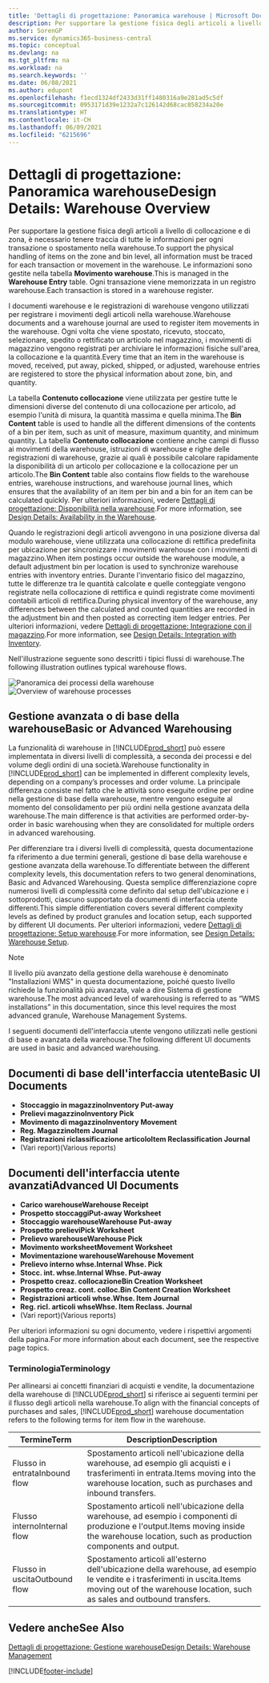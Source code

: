 ```yaml
---
title: 'Dettagli di progettazione: Panoramica warehouse | Microsoft Docs'
description: Per supportare la gestione fisica degli articoli a livello di collocazione e di zona, è necessario tenere traccia di tutte le informazioni per ogni transazione o spostamento nella warehouse. Le informazioni sono gestite nella tabella **Movimento warehouse**. Ogni transazione viene memorizzata in un registro warehouse.
author: SorenGP
ms.service: dynamics365-business-central
ms.topic: conceptual
ms.devlang: na
ms.tgt_pltfrm: na
ms.workload: na
ms.search.keywords: ''
ms.date: 06/08/2021
ms.author: edupont
ms.openlocfilehash: f1ecd1324df2433d31ff1480316a9e281ad5c5df
ms.sourcegitcommit: 0953171d39e1232a7c126142d68cac858234a20e
ms.translationtype: HT
ms.contentlocale: it-CH
ms.lasthandoff: 06/09/2021
ms.locfileid: "6215696"
---
```

# <a name="design-details-warehouse-overview"></a><span data-ttu-id="40d5a-105">Dettagli di progettazione: Panoramica warehouse</span><span class="sxs-lookup"><span data-stu-id="40d5a-105">Design Details: Warehouse Overview</span></span>
<span data-ttu-id="40d5a-106">Per supportare la gestione fisica degli articoli a livello di collocazione e di zona, è necessario tenere traccia di tutte le informazioni per ogni transazione o spostamento nella warehouse.</span><span class="sxs-lookup"><span data-stu-id="40d5a-106">To support the physical handling of items on the zone and bin level, all information must be traced for each transaction or movement in the warehouse.</span></span> <span data-ttu-id="40d5a-107">Le informazioni sono gestite nella tabella **Movimento warehouse**.</span><span class="sxs-lookup"><span data-stu-id="40d5a-107">This is managed in the **Warehouse Entry** table.</span></span> <span data-ttu-id="40d5a-108">Ogni transazione viene memorizzata in un registro warehouse.</span><span class="sxs-lookup"><span data-stu-id="40d5a-108">Each transaction is stored in a warehouse register.</span></span>  

<span data-ttu-id="40d5a-109">I documenti warehouse e le registrazioni di warehouse vengono utilizzati per registrare i movimenti degli articoli nella warehouse.</span><span class="sxs-lookup"><span data-stu-id="40d5a-109">Warehouse documents and a warehouse journal are used to register item movements in the warehouse.</span></span> <span data-ttu-id="40d5a-110">Ogni volta che viene spostato, ricevuto, stoccato, selezionare, spedito o rettificato un articolo nel magazzino, i movimenti di magazzino vengono registrati per archiviare le informazioni fisiche sull'area, la collocazione e la quantità.</span><span class="sxs-lookup"><span data-stu-id="40d5a-110">Every time that an item in the warehouse is moved, received, put away, picked, shipped, or adjusted, warehouse entries are registered to store the physical information about zone, bin, and quantity.</span></span>

<span data-ttu-id="40d5a-111">La tabella **Contenuto collocazione** viene utilizzata per gestire tutte le dimensioni diverse del contenuto di una collocazione per articolo, ad esempio l'unità di misura, la quantità massima e quella minima.</span><span class="sxs-lookup"><span data-stu-id="40d5a-111">The **Bin Content** table is used to handle all the different dimensions of the contents of a bin per item, such as unit of measure, maximum quantity, and minimum quantity.</span></span> <span data-ttu-id="40d5a-112">La tabella **Contenuto collocazione** contiene anche campi di flusso ai movimenti della warehouse, istruzioni di warehouse e righe delle registrazioni di warehouse, grazie ai quali è possibile calcolare rapidamente la disponibilità di un articolo per collocazione e la collocazione per un articolo.</span><span class="sxs-lookup"><span data-stu-id="40d5a-112">The **Bin Content** table also contains flow fields to the warehouse entries, warehouse instructions, and warehouse journal lines, which ensures that the availability of an item per bin and a bin for an item can be calculated quickly.</span></span> <span data-ttu-id="40d5a-113">Per ulteriori informazioni, vedere [Dettagli di progettazione: Disponibilità nella warehouse](design-details-availability-in-the-warehouse.md).</span><span class="sxs-lookup"><span data-stu-id="40d5a-113">For more information, see [Design Details: Availability in the Warehouse](design-details-availability-in-the-warehouse.md).</span></span>  

<span data-ttu-id="40d5a-114">Quando le registrazioni degli articoli avvengono in una posizione diversa dal modulo warehouse, viene utilizzata una collocazione di rettifica predefinita per ubicazione per sincronizzare i movimenti warehouse con i movimenti di magazzino.</span><span class="sxs-lookup"><span data-stu-id="40d5a-114">When item postings occur outside the warehouse module, a default adjustment bin per location is used to synchronize warehouse entries with inventory entries.</span></span> <span data-ttu-id="40d5a-115">Durante l'inventario fisico del magazzino, tutte le differenze tra le quantità calcolate e quelle conteggiate vengono registrate nella collocazione di rettifica e quindi registrate come movimenti contabili articoli di rettifica.</span><span class="sxs-lookup"><span data-stu-id="40d5a-115">During physical inventory of the warehouse, any differences between the calculated and counted quantities are recorded in the adjustment bin and then posted as correcting item ledger entries.</span></span> <span data-ttu-id="40d5a-116">Per ulteriori informazioni, vedere [Dettagli di progettazione: Integrazione con il magazzino](design-details-integration-with-inventory.md).</span><span class="sxs-lookup"><span data-stu-id="40d5a-116">For more information, see [Design Details: Integration with Inventory](design-details-integration-with-inventory.md).</span></span>  

<span data-ttu-id="40d5a-117">Nell'illustrazione seguente sono descritti i tipici flussi di warehouse.</span><span class="sxs-lookup"><span data-stu-id="40d5a-117">The following illustration outlines typical warehouse flows.</span></span>  

<span data-ttu-id="40d5a-118">![Panoramica dei processi della warehouse](media/design_details_warehouse_management_overview.png "Panoramica dei processi della warehouse")</span><span class="sxs-lookup"><span data-stu-id="40d5a-118">![Overview of warehouse processes](media/design_details_warehouse_management_overview.png "Overview of warehouse processes")</span></span>  

## <a name="basic-or-advanced-warehousing"></a><span data-ttu-id="40d5a-119">Gestione avanzata o di base della warehouse</span><span class="sxs-lookup"><span data-stu-id="40d5a-119">Basic or Advanced Warehousing</span></span>  
<span data-ttu-id="40d5a-120">La funzionalità di warehouse in [!INCLUDE[prod_short](includes/prod_short.md)] può essere implementata in diversi livelli di complessità, a seconda dei processi e del volume degli ordini di una società.</span><span class="sxs-lookup"><span data-stu-id="40d5a-120">Warehouse functionality in [!INCLUDE[prod_short](includes/prod_short.md)] can be implemented in different complexity levels, depending on a company’s processes and order volume.</span></span> <span data-ttu-id="40d5a-121">La principale differenza consiste nel fatto che le attività sono eseguite ordine per ordine nella gestione di base della warehouse, mentre vengono eseguite al momento del consolidamento per più ordini nella gestione avanzata della warehouse.</span><span class="sxs-lookup"><span data-stu-id="40d5a-121">The main difference is that activities are performed order-by-order in basic warehousing when they are consolidated for multiple orders in advanced warehousing.</span></span>  

 <span data-ttu-id="40d5a-122">Per differenziare tra i diversi livelli di complessità, questa documentazione fa riferimento a due termini generali, gestione di base della warehouse e gestione avanzata della warehouse.</span><span class="sxs-lookup"><span data-stu-id="40d5a-122">To differentiate between the different complexity levels, this documentation refers to two general denominations, Basic and Advanced Warehousing.</span></span> <span data-ttu-id="40d5a-123">Questa semplice differenziazione copre numerosi livelli di complessità come definito dal setup dell'ubicazione e i sottoprodotti, ciascuno supportato da documenti di interfaccia utente differenti.</span><span class="sxs-lookup"><span data-stu-id="40d5a-123">This simple differentiation covers several different complexity levels as defined by product granules and location setup, each supported by different UI documents.</span></span> <span data-ttu-id="40d5a-124">Per ulteriori informazioni, vedere [Dettagli di progettazione: Setup warehouse](design-details-warehouse-setup.md).</span><span class="sxs-lookup"><span data-stu-id="40d5a-124">For more information, see [Design Details: Warehouse Setup](design-details-warehouse-setup.md).</span></span>  

> [!NOTE]  
>  <span data-ttu-id="40d5a-125">Il livello più avanzato della gestione della warehouse è denominato "Installazioni WMS" in questa documentazione, poiché questo livello richiede la funzionalità più avanzata, vale a dire Sistema di gestione warehouse.</span><span class="sxs-lookup"><span data-stu-id="40d5a-125">The most advanced level of warehousing is referred to as “WMS installations” in this documentation, since this level requires the most advanced granule, Warehouse Management Systems.</span></span>  

 <span data-ttu-id="40d5a-126">I seguenti documenti dell'interfaccia utente vengono utilizzati nelle gestioni di base e avanzata della warehouse.</span><span class="sxs-lookup"><span data-stu-id="40d5a-126">The following different UI documents are used in basic and advanced warehousing.</span></span>  

## <a name="basic-ui-documents"></a><span data-ttu-id="40d5a-127">Documenti di base dell'interfaccia utente</span><span class="sxs-lookup"><span data-stu-id="40d5a-127">Basic UI Documents</span></span>  

-   <span data-ttu-id="40d5a-128">**Stoccaggio in magazzino**</span><span class="sxs-lookup"><span data-stu-id="40d5a-128">**Inventory Put-away**</span></span>  
-   <span data-ttu-id="40d5a-129">**Prelievi magazzino**</span><span class="sxs-lookup"><span data-stu-id="40d5a-129">**Inventory Pick**</span></span>  
-   <span data-ttu-id="40d5a-130">**Movimento di magazzino**</span><span class="sxs-lookup"><span data-stu-id="40d5a-130">**Inventory Movement**</span></span>  
-   <span data-ttu-id="40d5a-131">**Reg. Magazzino**</span><span class="sxs-lookup"><span data-stu-id="40d5a-131">**Item Journal**</span></span>  
-   <span data-ttu-id="40d5a-132">**Registrazioni riclassificazione articolo**</span><span class="sxs-lookup"><span data-stu-id="40d5a-132">**Item Reclassification Journal**</span></span>  
-   <span data-ttu-id="40d5a-133">(Vari report)</span><span class="sxs-lookup"><span data-stu-id="40d5a-133">(Various reports)</span></span>  

## <a name="advanced-ui-documents"></a><span data-ttu-id="40d5a-134">Documenti dell'interfaccia utente avanzati</span><span class="sxs-lookup"><span data-stu-id="40d5a-134">Advanced UI Documents</span></span>  

-   <span data-ttu-id="40d5a-135">**Carico warehouse**</span><span class="sxs-lookup"><span data-stu-id="40d5a-135">**Warehouse Receipt**</span></span>  
-   <span data-ttu-id="40d5a-136">**Prospetto stoccaggi**</span><span class="sxs-lookup"><span data-stu-id="40d5a-136">**Put-away Worksheet**</span></span>  
-   <span data-ttu-id="40d5a-137">**Stoccaggio warehouse**</span><span class="sxs-lookup"><span data-stu-id="40d5a-137">**Warehouse Put-away**</span></span>  
-   <span data-ttu-id="40d5a-138">**Prospetto prelievi**</span><span class="sxs-lookup"><span data-stu-id="40d5a-138">**Pick Worksheet**</span></span>  
-   <span data-ttu-id="40d5a-139">**Prelievo warehouse**</span><span class="sxs-lookup"><span data-stu-id="40d5a-139">**Warehouse Pick**</span></span>  
-   <span data-ttu-id="40d5a-140">**Movimento worksheet**</span><span class="sxs-lookup"><span data-stu-id="40d5a-140">**Movement Worksheet**</span></span>  
-   <span data-ttu-id="40d5a-141">**Movimentazione warehouse**</span><span class="sxs-lookup"><span data-stu-id="40d5a-141">**Warehouse Movement**</span></span>  
-   <span data-ttu-id="40d5a-142">**Prelievo interno whse.**</span><span class="sxs-lookup"><span data-stu-id="40d5a-142">**Internal Whse. Pick**</span></span>  
-   <span data-ttu-id="40d5a-143">**Stocc. int. whse.**</span><span class="sxs-lookup"><span data-stu-id="40d5a-143">**Internal Whse. Put-away**</span></span>  
-   <span data-ttu-id="40d5a-144">**Prospetto creaz. collocazione**</span><span class="sxs-lookup"><span data-stu-id="40d5a-144">**Bin Creation Worksheet**</span></span>  
-   <span data-ttu-id="40d5a-145">**Prospetto creaz. cont. colloc.**</span><span class="sxs-lookup"><span data-stu-id="40d5a-145">**Bin Content Creation Worksheet**</span></span>  
-   <span data-ttu-id="40d5a-146">**Registrazioni articoli whse.**</span><span class="sxs-lookup"><span data-stu-id="40d5a-146">**Whse. Item Journal**</span></span>  
-   <span data-ttu-id="40d5a-147">**Reg. ricl. articoli whse**</span><span class="sxs-lookup"><span data-stu-id="40d5a-147">**Whse. Item Reclass. Journal**</span></span>  
-   <span data-ttu-id="40d5a-148">(Vari report)</span><span class="sxs-lookup"><span data-stu-id="40d5a-148">(Various reports)</span></span>  

<span data-ttu-id="40d5a-149">Per ulteriori informazioni su ogni documento, vedere i rispettivi argomenti della pagina.</span><span class="sxs-lookup"><span data-stu-id="40d5a-149">For more information about each document, see the respective page topics.</span></span>  

### <a name="terminology"></a><span data-ttu-id="40d5a-150">Terminologia</span><span class="sxs-lookup"><span data-stu-id="40d5a-150">Terminology</span></span>  
<span data-ttu-id="40d5a-151">Per allinearsi ai concetti finanziari di acquisti e vendite, la documentazione della warehouse di [!INCLUDE[prod_short](includes/prod_short.md)] si riferisce ai seguenti termini per il flusso degli articoli nella warehouse.</span><span class="sxs-lookup"><span data-stu-id="40d5a-151">To align with the financial concepts of purchases and sales, [!INCLUDE[prod_short](includes/prod_short.md)] warehouse documentation refers to the following terms for item flow in the warehouse.</span></span>  

|<span data-ttu-id="40d5a-152">Termine</span><span class="sxs-lookup"><span data-stu-id="40d5a-152">Term</span></span>|<span data-ttu-id="40d5a-153">Description</span><span class="sxs-lookup"><span data-stu-id="40d5a-153">Description</span></span>|  
|----------|---------------------------------------|  
|<span data-ttu-id="40d5a-154">Flusso in entrata</span><span class="sxs-lookup"><span data-stu-id="40d5a-154">Inbound flow</span></span>|<span data-ttu-id="40d5a-155">Spostamento articoli nell'ubicazione della warehouse, ad esempio gli acquisti e i trasferimenti in entrata.</span><span class="sxs-lookup"><span data-stu-id="40d5a-155">Items moving into the warehouse location, such as purchases and inbound transfers.</span></span>|  
|<span data-ttu-id="40d5a-156">Flusso interno</span><span class="sxs-lookup"><span data-stu-id="40d5a-156">Internal flow</span></span>|<span data-ttu-id="40d5a-157">Spostamento articoli nell'ubicazione della warehouse, ad esempio i componenti di produzione e l'output.</span><span class="sxs-lookup"><span data-stu-id="40d5a-157">Items moving inside the warehouse location, such as production components and output.</span></span>|  
|<span data-ttu-id="40d5a-158">Flusso in uscita</span><span class="sxs-lookup"><span data-stu-id="40d5a-158">Outbound flow</span></span>|<span data-ttu-id="40d5a-159">Spostamento articoli all'esterno dell'ubicazione della warehouse, ad esempio le vendite e i trasferimenti in uscita.</span><span class="sxs-lookup"><span data-stu-id="40d5a-159">Items moving out of the warehouse location, such as sales and outbound transfers.</span></span>|  

## <a name="see-also"></a><span data-ttu-id="40d5a-160">Vedere anche</span><span class="sxs-lookup"><span data-stu-id="40d5a-160">See Also</span></span>  
 [<span data-ttu-id="40d5a-161">Dettagli di progettazione: Gestione warehouse</span><span class="sxs-lookup"><span data-stu-id="40d5a-161">Design Details: Warehouse Management</span></span>](design-details-warehouse-management.md)


[!INCLUDE[footer-include](includes/footer-banner.md)]